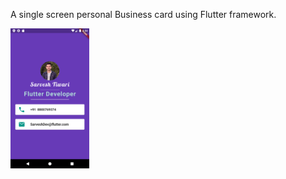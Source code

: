 A single screen personal Business card using Flutter framework.


<img src="images/ss.png" width="25%"/>
